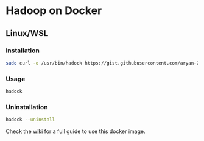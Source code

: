 # Hadoop on Docker
## Linux/WSL
### Installation
```bash
sudo curl -o /usr/bin/hadock https://gist.githubusercontent.com/aryan-212/57261fabb2d106c1e2214dc8681099f3/raw/HadoopInstall.sh && sudo chmod +x /usr/bin/hadock && hadock
```
### Usage
```bash
hadock
```
### Uninstallation
```bash
hadock --uninstall
```

Check the [wiki](https://github.com/silicoflare/docker-hadoop/wiki) for a full guide to use this docker image.
